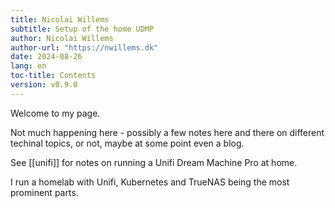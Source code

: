```yaml
---
title: Nicolai Willems
subtitle: Setup of the home UDMP
author: Nicolai Willems
author-url: "https://nwillems.dk"
date: 2024-08-26
lang: en
toc-title: Contents
version: v0.9.0
---
```


Welcome to my page.

Not much happening here - possibly a few notes here and there on different techinal topics, or not, maybe at some point even a blog.

See [[unifi]] for notes on running a Unifi Dream Machine Pro at home.

I run a homelab with Unifi, Kubernetes and TrueNAS being the most prominent parts.

